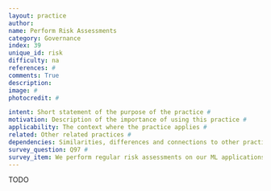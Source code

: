 ```yaml
---
layout: practice
author:
name: Perform Risk Assessments
category: Governance
index: 39
unique_id: risk
difficulty: na
references: #
comments: True
description:
image: #
photocredit: #

intent: Short statement of the purpose of the practice #
motivation: Description of the importance of using this practice #
applicability: The context where the practice applies #
related: Other related practices #
dependencies: Similarities, differences and connections to other practices #
survey_question: Q97 #
survey_item: We perform regular risk assessments on our ML applications, addressing impact on users, 
---
```


TODO
